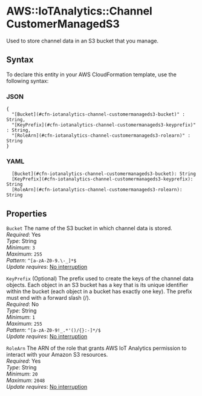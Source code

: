 # AWS::IoTAnalytics::Channel CustomerManagedS3<a name="aws-properties-iotanalytics-channel-customermanageds3"></a>

Used to store channel data in an S3 bucket that you manage\.

## Syntax<a name="aws-properties-iotanalytics-channel-customermanageds3-syntax"></a>

To declare this entity in your AWS CloudFormation template, use the following syntax:

### JSON<a name="aws-properties-iotanalytics-channel-customermanageds3-syntax.json"></a>

```
{
  "[Bucket](#cfn-iotanalytics-channel-customermanageds3-bucket)" : String,
  "[KeyPrefix](#cfn-iotanalytics-channel-customermanageds3-keyprefix)" : String,
  "[RoleArn](#cfn-iotanalytics-channel-customermanageds3-rolearn)" : String
}
```

### YAML<a name="aws-properties-iotanalytics-channel-customermanageds3-syntax.yaml"></a>

```
  [Bucket](#cfn-iotanalytics-channel-customermanageds3-bucket): String
  [KeyPrefix](#cfn-iotanalytics-channel-customermanageds3-keyprefix): String
  [RoleArn](#cfn-iotanalytics-channel-customermanageds3-rolearn): String
```

## Properties<a name="aws-properties-iotanalytics-channel-customermanageds3-properties"></a>

`Bucket` <a name="cfn-iotanalytics-channel-customermanageds3-bucket"></a>
The name of the S3 bucket in which channel data is stored\.  
_Required_: Yes  
_Type_: String  
_Minimum_: `3`  
_Maximum_: `255`  
_Pattern_: `^[a-zA-Z0-9.\-_]*$`  
_Update requires_: [No interruption](https://docs.aws.amazon.com/AWSCloudFormation/latest/UserGuide/using-cfn-updating-stacks-update-behaviors.html#update-no-interrupt)

`KeyPrefix` <a name="cfn-iotanalytics-channel-customermanageds3-keyprefix"></a>
\(Optional\) The prefix used to create the keys of the channel data objects\. Each object in an S3 bucket has a key that is its unique identifier within the bucket \(each object in a bucket has exactly one key\)\. The prefix must end with a forward slash \(/\)\.  
_Required_: No  
_Type_: String  
_Minimum_: `1`  
_Maximum_: `255`  
_Pattern_: `^[a-zA-Z0-9!_.*'()/{}:-]*/$`  
_Update requires_: [No interruption](https://docs.aws.amazon.com/AWSCloudFormation/latest/UserGuide/using-cfn-updating-stacks-update-behaviors.html#update-no-interrupt)

`RoleArn` <a name="cfn-iotanalytics-channel-customermanageds3-rolearn"></a>
The ARN of the role that grants AWS IoT Analytics permission to interact with your Amazon S3 resources\.  
_Required_: Yes  
_Type_: String  
_Minimum_: `20`  
_Maximum_: `2048`  
_Update requires_: [No interruption](https://docs.aws.amazon.com/AWSCloudFormation/latest/UserGuide/using-cfn-updating-stacks-update-behaviors.html#update-no-interrupt)
